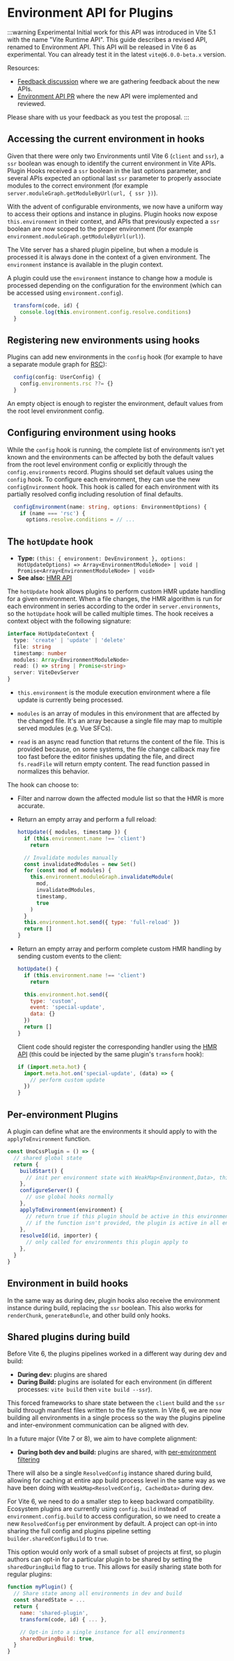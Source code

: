 # Environment API for Plugins

:::warning Experimental
Initial work for this API was introduced in Vite 5.1 with the name "Vite Runtime API". This guide describes a revised API, renamed to Environment API. This API will be released in Vite 6 as experimental. You can already test it in the latest `vite@6.0.0-beta.x` version.

Resources:

- [Feedback discussion](https://github.com/vitejs/vite/discussions/16358) where we are gathering feedback about the new APIs.
- [Environment API PR](https://github.com/vitejs/vite/pull/16471) where the new API were implemented and reviewed.

Please share with us your feedback as you test the proposal.
:::

## Accessing the current environment in hooks

Given that there were only two Environments until Vite 6 (`client` and `ssr`), a `ssr` boolean was enough to identify the current environment in Vite APIs. Plugin Hooks received a `ssr` boolean in the last options parameter, and several APIs expected an optional last `ssr` parameter to properly associate modules to the correct environment (for example `server.moduleGraph.getModuleByUrl(url, { ssr })`).

With the advent of configurable environments, we now have a uniform way to access their options and instance in plugins. Plugin hooks now expose `this.environment` in their context, and APIs that previously expected a `ssr` boolean are now scoped to the proper environment (for example `environment.moduleGraph.getModuleByUrl(url)`).

The Vite server has a shared plugin pipeline, but when a module is processed it is always done in the context of a given environment. The `environment` instance is available in the plugin context.

A plugin could use the `environment` instance to change how a module is processed depending on the configuration for the environment (which can be accessed using `environment.config`).

```ts
  transform(code, id) {
    console.log(this.environment.config.resolve.conditions)
  }
```

## Registering new environments using hooks

Plugins can add new environments in the `config` hook (for example to have a separate module graph for [RSC](https://react.dev/blog/2023/03/22/react-labs-what-we-have-been-working-on-march-2023#react-server-components)):

```ts
  config(config: UserConfig) {
    config.environments.rsc ??= {}
  }
```

An empty object is enough to register the environment, default values from the root level environment config.

## Configuring environment using hooks

While the `config` hook is running, the complete list of environments isn't yet known and the environments can be affected by both the default values from the root level environment config or explicitly through the `config.environments` record.
Plugins should set default values using the `config` hook. To configure each environment, they can use the new `configEnvironment` hook. This hook is called for each environment with its partially resolved config including resolution of final defaults.

```ts
  configEnvironment(name: string, options: EnvironmentOptions) {
    if (name === 'rsc') {
      options.resolve.conditions = // ...
```

## The `hotUpdate` hook

- **Type:** `(this: { environment: DevEnvironment }, options: HotUpdateOptions) => Array<EnvironmentModuleNode> | void | Promise<Array<EnvironmentModuleNode> | void>`
- **See also:** [HMR API](./api-hmr)

The `hotUpdate` hook allows plugins to perform custom HMR update handling for a given environment. When a file changes, the HMR algorithm is run for each environment in series according to the order in `server.environments`, so the `hotUpdate` hook will be called multiple times. The hook receives a context object with the following signature:

```ts
interface HotUpdateContext {
  type: 'create' | 'update' | 'delete'
  file: string
  timestamp: number
  modules: Array<EnvironmentModuleNode>
  read: () => string | Promise<string>
  server: ViteDevServer
}
```

- `this.environment` is the module execution environment where a file update is currently being processed.

- `modules` is an array of modules in this environment that are affected by the changed file. It's an array because a single file may map to multiple served modules (e.g. Vue SFCs).

- `read` is an async read function that returns the content of the file. This is provided because, on some systems, the file change callback may fire too fast before the editor finishes updating the file, and direct `fs.readFile` will return empty content. The read function passed in normalizes this behavior.

The hook can choose to:

- Filter and narrow down the affected module list so that the HMR is more accurate.

- Return an empty array and perform a full reload:

  ```js
  hotUpdate({ modules, timestamp }) {
    if (this.environment.name !== 'client')
      return

    // Invalidate modules manually
    const invalidatedModules = new Set()
    for (const mod of modules) {
      this.environment.moduleGraph.invalidateModule(
        mod,
        invalidatedModules,
        timestamp,
        true
      )
    }
    this.environment.hot.send({ type: 'full-reload' })
    return []
  }
  ```

- Return an empty array and perform complete custom HMR handling by sending custom events to the client:

  ```js
  hotUpdate() {
    if (this.environment.name !== 'client')
      return

    this.environment.hot.send({
      type: 'custom',
      event: 'special-update',
      data: {}
    })
    return []
  }
  ```

  Client code should register the corresponding handler using the [HMR API](./api-hmr) (this could be injected by the same plugin's `transform` hook):

  ```js
  if (import.meta.hot) {
    import.meta.hot.on('special-update', (data) => {
      // perform custom update
    })
  }
  ```

## Per-environment Plugins

A plugin can define what are the environments it should apply to with the `applyToEnvironment` function.

```js
const UnoCssPlugin = () => {
  // shared global state
  return {
    buildStart() {
      // init per environment state with WeakMap<Environment,Data>, this.environment
    },
    configureServer() {
      // use global hooks normally
    },
    applyToEnvironment(environment) {
      // return true if this plugin should be active in this environment
      // if the function isn't provided, the plugin is active in all environments
    },
    resolveId(id, importer) {
      // only called for environments this plugin apply to
    },
  }
}
```

## Environment in build hooks

In the same way as during dev, plugin hooks also receive the environment instance during build, replacing the `ssr` boolean.
This also works for `renderChunk`, `generateBundle`, and other build only hooks.

## Shared plugins during build

Before Vite 6, the plugins pipelines worked in a different way during dev and build:

- **During dev:** plugins are shared
- **During Build:** plugins are isolated for each environment (in different processes: `vite build` then `vite build --ssr`).

This forced frameworks to share state between the `client` build and the `ssr` build through manifest files written to the file system. In Vite 6, we are now building all environments in a single process so the way the plugins pipeline and inter-environment communication can be aligned with dev.

In a future major (Vite 7 or 8), we aim to have complete alignment:

- **During both dev and build:** plugins are shared, with [per-environment filtering](#per-environment-plugins)

There will also be a single `ResolvedConfig` instance shared during build, allowing for caching at entire app build process level in the same way as we have been doing with `WeakMap<ResolvedConfig, CachedData>` during dev.

For Vite 6, we need to do a smaller step to keep backward compatibility. Ecosystem plugins are currently using `config.build` instead of `environment.config.build` to access configuration, so we need to create a new `ResolvedConfig` per environment by default. A project can opt-in into sharing the full config and plugins pipeline setting `builder.sharedConfigBuild` to `true`.

This option would only work of a small subset of projects at first, so plugin authors can opt-in for a particular plugin to be shared by setting the `sharedDuringBuild` flag to `true`. This allows for easily sharing state both for regular plugins:

```js
function myPlugin() {
  // Share state among all environments in dev and build
  const sharedState = ...
  return {
    name: 'shared-plugin',
    transform(code, id) { ... },

    // Opt-in into a single instance for all environments
    sharedDuringBuild: true,
  }
}
```
